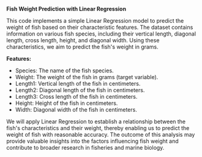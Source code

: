 **Fish Weight Prediction with Linear Regression**

This code implements a simple Linear Regression model to predict the weight of fish based on their characteristic features. The dataset contains information on various fish species, including their vertical length, diagonal length, cross length, height, and diagonal width. Using these characteristics, we aim to predict the fish's weight in grams.

**Features:**
- Species: The name of the fish species.
- Weight: The weight of the fish in grams (target variable).
- Length1: Vertical length of the fish in centimeters.
- Length2: Diagonal length of the fish in centimeters.
- Length3: Cross length of the fish in centimeters.
- Height: Height of the fish in centimeters.
- Width: Diagonal width of the fish in centimeters.

We will apply Linear Regression to establish a relationship between the fish's characteristics and their weight, thereby enabling us to predict the weight of fish with reasonable accuracy. The outcome of this analysis may provide valuable insights into the factors influencing fish weight and contribute to broader research in fisheries and marine biology.
